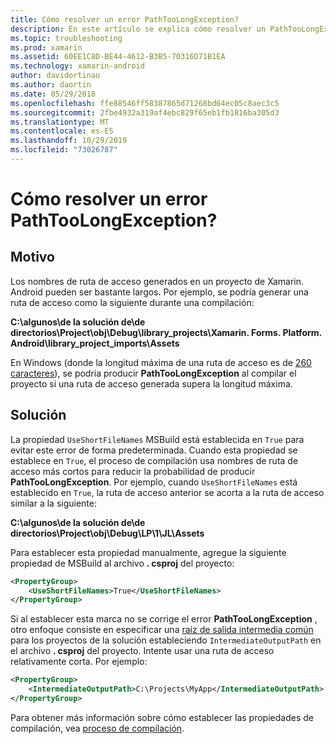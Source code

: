 ```yaml
---
title: Cómo resolver un error PathTooLongException?
description: En este artículo se explica cómo resolver un PathTooLongException que puede producirse al compilar una aplicación.
ms.topic: troubleshooting
ms.prod: xamarin
ms.assetid: 60EE1C8D-BE44-4612-B3B5-70316D71B1EA
ms.technology: xamarin-android
author: davidortinau
ms.author: daortin
ms.date: 05/29/2018
ms.openlocfilehash: ffe88546ff58387865d71268bd64ec05c8aec3c5
ms.sourcegitcommit: 2fbe4932a319af4ebc829f65eb1fb1816ba305d3
ms.translationtype: MT
ms.contentlocale: es-ES
ms.lasthandoff: 10/29/2019
ms.locfileid: "73026787"
---
```

# <a name="how-do-i-resolve-a-pathtoolongexception-error"></a>Cómo resolver un error PathTooLongException?

## <a name="cause"></a>Motivo

Los nombres de ruta de acceso generados en un proyecto de Xamarin. Android pueden ser bastante largos.
Por ejemplo, se podría generar una ruta de acceso como la siguiente durante una compilación:

**C:\\algunos\\de la solución de\\de directorios\\Project\\obj\\Debug\\__library_projects__\\Xamarin. Forms. Platform. Android\\library_project_imports\\Assets**

En Windows (donde la longitud máxima de una ruta de acceso es de [260 caracteres](https://msdn.microsoft.com/library/windows/desktop/aa365247.aspx)), se podría producir **PathTooLongException** al compilar el proyecto si una ruta de acceso generada supera la longitud máxima. 

## <a name="fix"></a>Solución

La propiedad `UseShortFileNames` MSBuild está establecida en `True` para evitar este error de forma predeterminada. Cuando esta propiedad se establece en `True`, el proceso de compilación usa nombres de ruta de acceso más cortos para reducir la probabilidad de producir **PathTooLongException**.
Por ejemplo, cuando `UseShortFileNames` está establecido en `True`, la ruta de acceso anterior se acorta a la ruta de acceso similar a la siguiente:

**C:\\algunos\\de la solución de\\de directorios\\Project\\obj\\Debug\\LP\\1\\JL\\Assets**

Para establecer esta propiedad manualmente, agregue la siguiente propiedad de MSBuild al archivo **. csproj** del proyecto:

```xml
<PropertyGroup>
    <UseShortFileNames>True</UseShortFileNames>
</PropertyGroup>
```

Si al establecer esta marca no se corrige el error **PathTooLongException** , otro enfoque consiste en especificar una [raíz de salida intermedia común](https://blogs.msdn.microsoft.com/kirillosenkov/2015/04/04/using-a-common-intermediate-and-output-directory-for-your-solution/) para los proyectos de la solución estableciendo `IntermediateOutputPath` en el archivo **. csproj** del proyecto. Intente usar una ruta de acceso relativamente corta. Por ejemplo:

```xml
<PropertyGroup>
    <IntermediateOutputPath>C:\Projects\MyApp</IntermediateOutputPath>
</PropertyGroup>
```

Para obtener más información sobre cómo establecer las propiedades de compilación, vea [proceso de compilación](~/android/deploy-test/building-apps/build-process.md).
